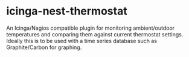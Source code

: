 # icinga-nest-thermostat

An Icinga/Nagios compatible plugin for monitoring ambient/outdoor temperatures and comparing them against current thermostat settings. Ideally this is to be used with a time series database such as Graphite/Carbon for graphing.